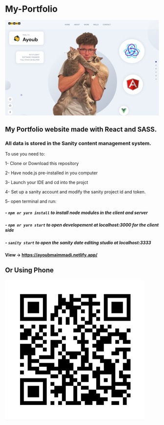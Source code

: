 # My-Portfolio

![](client/src/assets/portfolio.PNG)

## My Portfolio website made with React and SASS.

### All data is stored in the Sanity content management system.

To use you need to:

1- Clone or Download this repository

2- Have node.js pre-installed in you computer

3- Launch your IDE and cd into the projct

4- Set up a sanity account and modify the sanity project id and token.

5- open terminal and run:

##### - `npm or yarn install` to install node modules in the client and server

##### - `npm or yarn start` to open developement at localhost:3000 for the client side

##### - `sanity start` to open the sanity date editing studio at localhost:3333

#### View -> https://ayoubmaimmadi.netlify.app/

## Or Using Phone

![](client/src/assets/qrcode.PNG)
